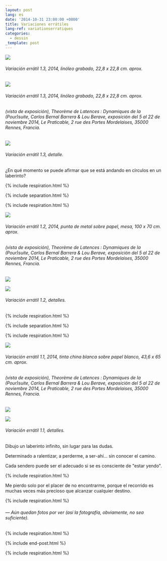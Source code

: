 ```yaml
---
layout: post
lang: es
date: '2014-10-31 23:00:00 +0000'
title: Variaciones errátiles
lang-ref: variationserratiques
categories:
  - dessin
_template: post
---
```





![](/imgs/variacion-erratil-1-3-1-up.jpg)

###### _Variación errátil 1.3_, 2014, linóleo grabado, 22,8 x 22,8 cm. aprox.

![](/imgs/variacion-erratil-1-3-2-up.jpg)

###### _Variación errátil 1.3_, 2014, linóleo grabado, 22,8 x 22,8 cm. aprox.

###### (vista de exposición), _Theorème de Latences : Dynamiques de la (Pour)suite_, Carlos Bernal Barrera & Lou Berave, exposición del 5 al 22 de noviembre 2014, Le Praticable, 2 rue des Portes Mordelaises, 35000 Rennes, Francia.

![](/imgs/variacion-erratil-1-3-7-up.jpg)

###### _Variación errátil 1.3_, detalle.

¿En qué momento se puede afirmar que se está andando en círculos en un laberinto?

{% include respiration.html %}

{% include separation.html %}

{% include respiration.html %}

![](/imgs/variacion-erratil-1-2-1-up.jpg)

###### _Variación errátil 1.2_, 2014, punta de metal sobre papel, mesa, 100 x 70 cm. aprox.

###### (vista de exposición), _Theorème de Latences : Dynamiques de la (Pour)suite_, Carlos Bernal Barrera & Lou Berave, exposición del 5 al 22 de noviembre 2014, Le Praticable, 2 rue des Portes Mordelaises, 35000 Rennes, Francia.

![](/imgs/variacion-erratil-1-2-7-up.jpg)

![](/imgs/variacion-erratil-1-2-9-up.jpg)

###### _Variación errátil 1.2_, detalles.

{% include respiration.html %}

{% include separation.html %}

{% include respiration.html %}

![](/imgs/variacion-erratil-1-1-2-up.jpg)

###### _Variación errátil 1.1_, 2014, tinta china blanca sobre papel blanco, 43,6 x 65 cm. aprox.

###### (vista de exposición), _Theorème de Latences : Dynamiques de la (Pour)suite_, Carlos Bernal Barrera & Lou Berave, exposición del 5 al 22 de noviembre 2014, Le Praticable, 2 rue des Portes Mordelaises, 35000 Rennes, Francia.

![](/imgs/variacion-erratil-1-1-6-up.jpg)

![](/imgs/variacion-erratil-1-1-9-up.jpg)

###### _Variación errátil 1.1_, detalles.

Dibujo un laberinto infinito, sin lugar para las dudas.

Determinado a ralentizar, a perderme, a ser-ahí... sin conocer el camino.

Cada sendero puede ser el adecuado si se es consciente de "estar yendo".

{% include respiration.html %}

Me pierdo solo por el placer de no encontrarme, porque el recorrido es muchas veces más precioso que alcanzar cualquier destino.

{% include respiration.html %}

###### — _Aún quedan fotos por ver (así la fotografía, obviamente, no sea suficiente)._

{% include respiration.html %}

{% include end-post.html %}

{% include respiration.html %}
